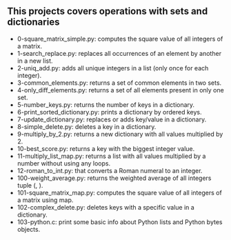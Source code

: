 ## This projects covers operations with  sets and dictionaries
* 0-square_matrix_simple.py: computes the square value of all integers of a matrix.
* 1-search_replace.py: replaces all occurrences of an element by another in a new list.
* 2-uniq_add.py: adds all unique integers in a list (only once for each integer).
* 3-common_elements.py: returns a set of common elements in two sets.
* 4-only_diff_elements.py: returns a set of all elements present in only one set.
* 5-number_keys.py: returns the number of keys in a dictionary.
* 6-print_sorted_dictionary.py: prints a dictionary by ordered keys.
* 7-update_dictionary.py: replaces or adds key/value in a dictionary.
* 8-simple_delete.py: deletes a key in a dictionary.
* 9-multiply_by_2.py: returns a new dictionary with all values multiplied by 2.
* 10-best_score.py: returns a key with the biggest integer value.
* 11-multiply_list_map.py: returns a list with all values multiplied by a number without using any loops.
* 12-roman_to_int.py: that converts a Roman numeral to an integer.
* 100-weight_average.py: returns the weighted average of all integers tuple (<score>, <weight>).
* 101-square_matrix_map.py: computes the square value of all integers of a matrix using map.
* 102-complex_delete.py: deletes keys with a specific value in a dictionary.
* 103-python.c: print some basic info about Python lists and Python bytes objects.
